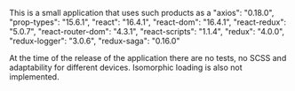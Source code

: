 This is a small application that uses such products as a 
    "axios": "0.18.0",
    "prop-types": "15.6.1",
    "react": "16.4.1",
    "react-dom": "16.4.1",
    "react-redux": "5.0.7",
    "react-router-dom": "4.3.1",
    "react-scripts": "1.1.4",
    "redux": "4.0.0",
    "redux-logger": "3.0.6",
    "redux-saga": "0.16.0"
 
At the time of the release of the application there are no tests, no SCSS and adaptability for different devices. Isomorphic loading is also not implemented.
